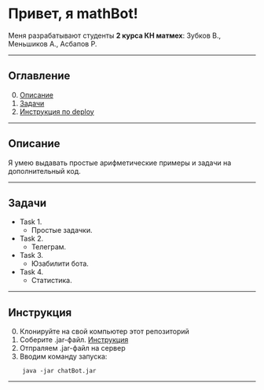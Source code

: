 # Привет, я **mathBot**!
Меня разрабатывают студенты <strong>2 курса КН матмех</strong>: Зубков В., Меньшиков А., Асбапов Р.
____
## Оглавление

0. [Описание](#Описание)
1. [Задачи](#Задачи)
2. [Инструкция по deploy](#Инструкция)
____
## Описание
Я умею выдавать простые арифметические примеры и задачи на дополнительный код.
____
## Задачи
- Task 1.
    - Простые задачки.
- Task 2.
    - Телеграм.
- Task 3.
    - Юзабилити бота.
- Task 4.
    - Статистика.
____
## Инструкция
0. Клонируйте на свой компьютер этот репозиторий
1. Соберите .jar-файл. [Инструкция](https://stackovergo.com/ru/q/189581/how-to-build-jars-from-intellij-properly)
2. Отпраляем .jar-файл на сервер
3. Вводим команду запуска:
```
    java -jar chatBot.jar
```
____
